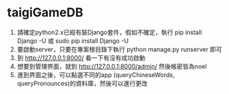 # taigiGameDB

1. 請確定python2.x已經有裝Django套件，假如不確定，執行 pip install Django -U 或 sudo pip install Django -U
2. 要啟動server，只要在專案根目錄下執行 python manage.py runserver 即可
3. 到 http://127.0.0.1:8000/ 看一下有沒有成功啟動
4. 想要到管理界面，就到 http://127.0.0.1:8000/admin/ 然後帳密皆為noel
5. 進到界面之後，可以點選不同的app (queryChineseWords, queryPronounces)的資料庫，然後可以進行更改
